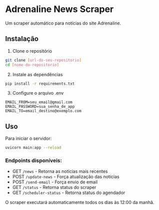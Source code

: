 # Adrenaline News Scraper

Um scraper automático para notícias do site Adrenaline.

## Instalação

1. Clone o repositório
```bash
git clone [url-do-seu-repositorio]
cd [nome-do-repositorio]
```

2. Instale as dependências
```bash
pip install -r requirements.txt
```

3. Configure o arquivo .env
```
EMAIL_FROM=seu_email@gmail.com
EMAIL_PASSWORD=sua_senha_de_app
EMAIL_TO=email_destino@exemplo.com
```

## Uso

Para iniciar o servidor:
```bash
uvicorn main:app --reload
```

### Endpoints disponíveis:

- GET `/news` - Retorna as notícias mais recentes
- POST `/update-news` - Força atualização das notícias
- POST `/send-email` - Força envio de email
- GET `/status` - Retorna status do scraper
- GET `/scheduler-status` - Retorna status do agendador

O scraper executará automaticamente todos os dias às 12:00 da manhã.